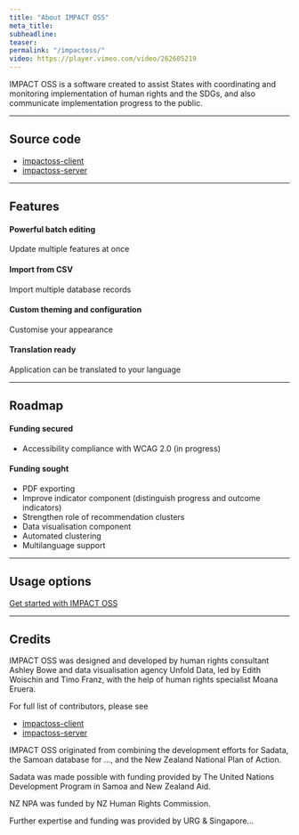 ```yaml
---
title: "About IMPACT OSS"
meta_title:
subheadline:
teaser:
permalink: "/impactoss/"
video: https://player.vimeo.com/video/262605219
---
```


IMPACT OSS is a software created to assist States with coordinating and monitoring implementation of human rights and the SDGs, and also communicate implementation progress to the public.

---

## Source code

* [impactoss-client](https://github.com/impactoss/impactoss-client)
* [impactoss-server](https://github.com/impactoss/impactoss-server)

---

## Features

#### Powerful batch editing

Update multiple features at once

#### Import from CSV

Import multiple database records

#### Custom theming and configuration

Customise your appearance

#### Translation ready

Application can be translated to your language

---

## Roadmap

#### Funding secured
* Accessibility compliance with WCAG 2.0 (in progress)

#### Funding sought
* PDF exporting
* Improve indicator component (distinguish progress and outcome indicators)
* Strengthen role of recommendation clusters
* Data visualisation component
* Automated clustering
* Multilanguage support

---

## Usage options

[Get started with IMPACT OSS]({{site.baseurl}}/impactoss/get-started)

---

## Credits

IMPACT OSS was designed and developed by human rights consultant Ashley Bowe and data visualisation agency Unfold Data, led by Edith Woischin and Timo Franz, with the help of human rights specialist Moana Eruera.

For full list of contributors, please see
* [impactoss-client](https://github.com/impactoss/impactoss-client/blob/master/CONTRIBUTORS.md)
* [impactoss-server](https://github.com/impactoss/impactoss-server/blob/master/CONTRIBUTORS.md)

IMPACT OSS originated from combining the development efforts for Sadata, the Samoan database for ..., and the New Zealand National Plan of Action.

Sadata was made possible with funding provided by The United Nations Development Program in Samoa and New Zealand Aid.

NZ NPA was funded by NZ Human Rights Commission.

Further expertise and funding was provided by URG & Singapore...
